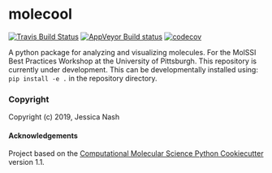 molecool
==============================
[//]: # (Badges)
[![Travis Build Status](https://travis-ci.org/REPLACE_WITH_OWNER_ACCOUNT/molecool.svg?branch=master)](https://travis-ci.org/REPLACE_WITH_OWNER_ACCOUNT/molecool)
[![AppVeyor Build status](https://ci.appveyor.com/api/projects/status/REPLACE_WITH_APPVEYOR_LINK/branch/master?svg=true)](https://ci.appveyor.com/project/REPLACE_WITH_OWNER_ACCOUNT/molecool/branch/master)
[![codecov](https://codecov.io/gh/REPLACE_WITH_OWNER_ACCOUNT/molecool/branch/master/graph/badge.svg)](https://codecov.io/gh/REPLACE_WITH_OWNER_ACCOUNT/molecool/branch/master)

A python package for analyzing and visualizing molecules. For the MolSSI Best Practices Workshop at the University of Pittsburgh.
This repository is currently under development. This can be developmentally installed using:
`pip install -e .`
in the repository directory.

### Copyright

Copyright (c) 2019, Jessica Nash


#### Acknowledgements

Project based on the
[Computational Molecular Science Python Cookiecutter](https://github.com/molssi/cookiecutter-cms) version 1.1.
